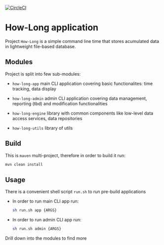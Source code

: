 [![CircleCI](https://circleci.com/gh/krzysztofreczek/how-long/tree/master.svg?style=svg)](https://circleci.com/gh/krzysztofreczek/how-long/tree/master)

# How-Long application

Project `How-Long` is a simple command line time that stores acumulated data in lightweight file-based database.

## Modules

Project is split into few sub-modules:

- `how-long-app` main CLI application covering basic functionalites: time tracking, data display

- `how-long-admin` admin CLI application covering data management, reporting (tbd) and modification functionalities

- `how-long-engine` library with common components like low-level data access services, data repositories

- `how-long-utils` library of utils

## Build

This is `maven` multi-project, therefore in order to build it run:
```bash
mvn clean install
``` 

## Usage

There is a convenient shell script `run.sh` to run pre-build applications

- In order to run main CLI app run:
    ```bash
    sh run.sh app {ARGS}
    ```

- In order to run admin CLI app run:
    ```bash
    sh run.sh admin {ARGS}
    ```

Drill down into the modules to find more
